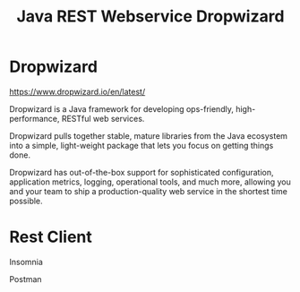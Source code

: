 ﻿---
layout: post
title:  Java REST Webservice Dropwizard
categories: [dropwizard]
tags: [REST, API, FRAMEWORK, Java]
--- 

# Dropwizard  

<https://www.dropwizard.io/en/latest/>

Dropwizard is a Java framework for developing ops-friendly, high-performance, RESTful web services.


Dropwizard pulls together stable, mature libraries from the Java ecosystem into a simple, light-weight package that lets you focus on getting things done.

Dropwizard has out-of-the-box support for sophisticated configuration, application metrics, logging, operational tools, and much more, allowing you and your team to ship a production-quality web service in the shortest time possible.

# Rest Client 

Insomnia 

Postman
